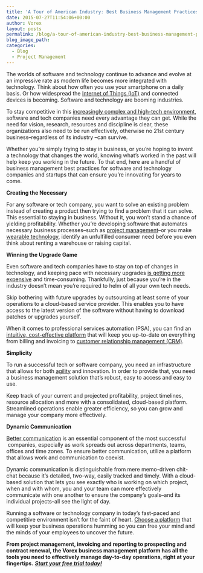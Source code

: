 ```yaml
---
title: 'A Tour of American Industry: Best Business Management Practices for Software and Technology'
date: 2015-07-27T11:54:06+00:00
author: Vorex
layout: posts
permalink: /blog/a-tour-of-american-industry-best-business-management-practices-for-software-and-technology/
blog_image_path:
categories:
  - Blog
  - Project Management
---
```

The worlds of software and technology continue to advance and evolve at an impressive rate as modern life becomes more integrated with technology. Think about how often you use your smartphone on a daily basis. Or how widespread the [Internet of Things (IoT)](http://www.wired.com/2014/11/the-internet-of-things-bigger/) and connected devices is becoming. Software and technology are booming industries.<!--more-->

To stay competitive in this [increasingly complex and high-tech environment](https://hbr.org/1997/05/technology-integration-turning-great-research-into-great-products), software and tech companies need every advantage they can get. While the need for vision, research, resources and discipline is clear, these organizations also need to be run effectively, otherwise no 21st century business&#8211;regardless of its industry &#8211;can survive.

Whether you&#8217;re simply trying to stay in business, or you&#8217;re hoping to invent a technology that changes the world, knowing what&#8217;s worked in the past will help keep you working in the future. To that end, here are a handful of business management best practices for software and technology companies and startups that can ensure you&#8217;re innovating for years to come.



**Creating the Necessary**

For any software or tech company, you want to solve an existing problem instead of creating a product then trying to find a problem that it can solve. This essential to staying in business. Without it, you won&#8217;t stand a chance of yielding profitability. Whether you&#8217;re developing software that automates necessary business processes&#8211;such as [project management](http://www.vorex.com/product/online-project-management/)&#8211;or you make [wearable technology](http://www.businessinsider.com/wearable-tech-could-soon-reach-385m-people-2015-7), identify an unfulfilled consumer need before you even think about renting a warehouse or raising capital.



**Winning the Upgrade Game**

Even software and tech companies have to stay on top of changes in technology, and keeping pace with necessary upgrades [is getting more expensive](http://www.optimalnetworks.com/how-and-how-much-it-spending/) and time-consuming. Thankfully, just because you&#8217;re in the industry doesn&#8217;t mean you&#8217;re required to helm of all your own tech needs.

Skip bothering with future upgrades by outsourcing at least some of your operations to a cloud-based service provider. This enables you to have access to the latest version of the software without having to download patches or upgrades yourself.

When it comes to professional services automation (PSA), you can find an [intuitive, cost-effective platform](http://www.vorex.com/product/) that will keep you up-to-date on everything from billing and invoicing to [customer relationship management (CRM)](http://blog.hubspot.com/marketing/what-is-crm-ht).

**Simplicity**

To run a successful tech or software company, you need an infrastructure that allows for both [agility](http://www.entrepreneur.com/article/240705) and innovation. In order to provide that, you need a business management solution that&#8217;s robust, easy to access and easy to use.

Keep track of your current and projected profitability, project timelines, resource allocation and more with a consolidated, cloud-based platform. Streamlined operations enable greater efficiency, so you can grow and manage your company more effectively.



**Dynamic Communication**

[Better communication](http://blog.apterainc.com/theirs-but-to-do-and-die-why-a-lack-of-communication-will-lead-to-a-software-development-disaster) is an essential component of the most successful  companies, especially as work spreads out across departments, teams, offices and time zones. To ensure better communication, utilize a platform that allows work and communication to coexist.

Dynamic communication is distinguishable from mere memo-driven chit-chat because it&#8217;s detailed, two-way, easily tracked and timely. With a cloud-based solution that lets you see exactly who is working on which project, when and with whom, you and your team can more effectively communicate with one another to ensure the company&#8217;s goals&#8211;and its individual projects&#8211;all see the light of day.

Running a software or technology company in today&#8217;s fast-paced and competitive environment isn&#8217;t for the faint of heart. [Choose a platform](http://www.vorex.com/industries/software-technology/) that will keep your business operations humming so you can free your mind and the minds of your employees to uncover the future.

**From project management, invoicing and reporting to prospecting and contract renewal, the Vorex business management platform has all the tools you need to effectively manage day-to-day operations, right at your fingertips.** [**_Start your free trial today!_**](http://www.vorex.com/free-trial/)
